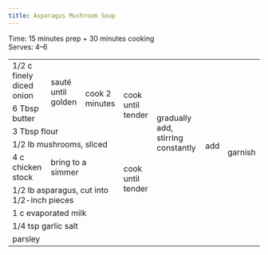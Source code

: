 ```yaml
---
title: Asparagus Mushroom Soup
---
```


Time: 15 minutes prep + 30 minutes cooking\
Serves: 4–6

<table>
 <tr>
  <td>1/2 c finely diced onion</td>
  <td rowspan=2>sauté until golden</td>
  <td rowspan=3>cook 2 minutes</td>
  <td rowspan=4>cook until tender</td>
  <td rowspan=6>gradually add, stirring constantly</td>
  <td rowspan=8>add</td>
  <td rowspan=9>garnish</td>
 </tr>
 <tr>
  <td>6 Tbsp butter</td>
 </tr>
 <tr>
  <td colspan=2>3 Tbsp flour</td>
 </tr>
 <tr>
  <td colspan=3>1/2 lb mushrooms, sliced</td>
 </tr>
 <tr style="text-align: left;">
  <td>4 c chicken stock</td>
  <td colspan=2>bring to a simmer</td>
  <td rowspan=2>cook until tender</td>
 </tr>
 <tr>
  <td colspan=3>1/2 lb asparagus, cut into 1/2-inch pieces</td>
 </tr>
 <tr>
  <td colspan=5>1 c evaporated milk</td>
 </tr>
 <tr>
  <td colspan=5>1/4 tsp garlic salt</td>
 </tr>
 <tr>
  <td colspan=6>parsley</td>
 </tr>
</table>
